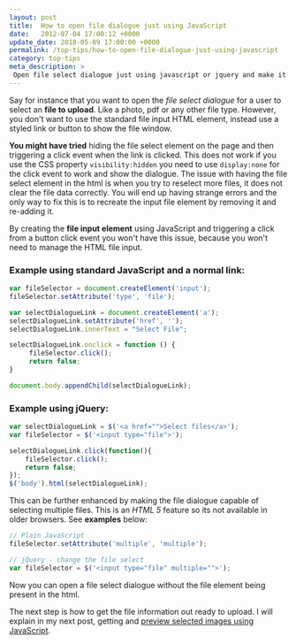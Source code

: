 ```yaml
---
layout: post
title:  How to open file dialogue just using JavaScript
date:   2012-07-04 17:00:12 +0000
update_date: 2018-05-09 17:00:00 +0000
permalink: /top-tips/how-to-open-file-dialogue-just-using-javascript
category: top-tips
meta_description: >
 Open file select dialogue just using javascript or jquery and make it capable of selecting multiple files.
---
```


Say for instance that you want to open the _file select dialogue_ for a user to select an **file to upload**. Like a photo, pdf or any other file type. However, you don't want to use the standard file input HTML element, instead use a styled link or button to show the file window.

**You might have tried** hiding the file select element on the page and then triggering a click event when the link is clicked. This does not work if you use the CSS property `visibility:hidden` you need to use `display:none` for the click event to work and show the dialogue. The issue with having the file select element in the html is when you try to reselect more files, it does not clear the file data correctly. You will end up having strange errors and the only way to fix this is to recreate the input file element by removing it and re-adding it. 

By creating the **file input element** using JavaScript and triggering a click from a button click event you won't have this issue, because you won't need to manage the HTML file input.

### Example using standard JavaScript and a normal link:

```javascript
var fileSelector = document.createElement('input');
fileSelector.setAttribute('type', 'file');

var selectDialogueLink = document.createElement('a');
selectDialogueLink.setAttribute('href', '');
selectDialogueLink.innerText = "Select File";

selectDialogueLink.onclick = function () {
     fileSelector.click();
     return false;
}

document.body.appendChild(selectDialogueLink);
```

### Example using jQuery:

```javascript
var selectDialogueLink = $('<a href="">Select files</a>');
var fileSelector = $('<input type="file">');

selectDialogueLink.click(function(){
    fileSelector.click();
    return false;
});
$('body').html(selectDialogueLink);
```

This can be further enhanced by making the file dialogue capable of selecting multiple files. This is an _HTML 5_ feature so its not available in older browsers. See **examples** below:

```javascript
// Plain JavaScript
fileSelector.setAttribute('multiple', 'multiple');

// jQuery - change the file select
var fileSelector = $('<input type="file" multiple="">');
```

Now you can open a file select dialogue without the file element being present in the html.

The next step is how to get the file information out ready to upload. I will explain in my next post, getting&nbsp;and [preview selected images&nbsp;using JavaScript][1].

[1]: /top-tips/preview-selected-images-for-uploading